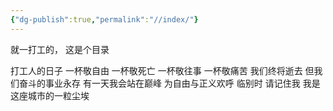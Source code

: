 ```yaml
---
{"dg-publish":true,"permalink":"//index/"}
---
```


就一打工的，
这是个目录

打工人的日子
一杯敬自由
一杯敬死亡
一杯敬往事
一杯敬痛苦
我们终将逝去
但我们奋斗的事业永存
有一天我会站在巅峰
为自由与正义欢呼
临别时
请记住我
我是这座城市的一粒尘埃
